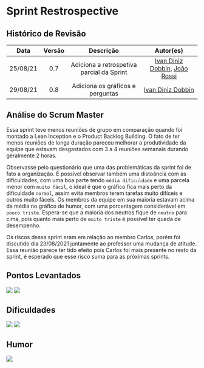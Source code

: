 # Sprint Restrospective

## Histórico de Revisão
| Data | Versão | Descrição | Autor(es)|
|:----:|:------:|:---------:|:--------:|
| 25/08/21 | 0.7 | Adiciona a retrospetiva parcial da Sprint | [Ivan Diniz Dobbin](https://github.com/darmsDD), [João Rossi](https://github.com/bielrossi15) |
| 29/08/21 | 0.8 | Adiciona os gráficos e perguntas | [Ivan Diniz Dobbin](https://github.com/darmsDD)|

## Análise do Scrum Master

Essa sprint teve menos reuniões de grupo em comparação quando foi montado a Lean Inception e o Product Backlog Building. O fato de ter menos reuniões de longa duração pareceu melhorar a produtividade da equipe que estavam desgastados com 3 a 4 reuniões semanais durando geralmente 2 horas.

Observasse pelo questionário que uma das problemáticas da sprint foi de fato a organização. É possível observar também uma distoância com as dificuldades, com uma boa parte tendo `média dificuldade` e uma parcela menor com `muito fácil`, o ideal é que o gráfico fica mais perto da dificuldade `normal`, assim evita membros terem tarefas muito difíceis e outros muito fáceis. Os membros da equipe em sua maioria estavam acima da média no gráfico de humor, com uma porcentagem considerável em `pouco triste`. Espera-se que a maioria dos neutros fique de `neutro` para cima, pois quanto mais perto de `muito triste` é possível ter queda de desempenho. 

Os riscos dessa sprint eram em relação ao membro Carlos, porém foi discutido dia 23/08/2021 juntamente ao professor uma mudança de atitude. Essa reunião parece ter tido efeito pois Carlos foi mais presente no resto da sprint, é esperado que esse risco suma para as próximas sprints.


## Pontos Levantados
[![](oq_Gostou.png)](oq_Gostou.png)
[![](oq_Melhorar.png)](oq_Melhorar.png)

## Dificuldades
[![](graficoDificuldade.png)](graficoDificuldade.png)
[![](qualDificuldade.png)](qualDificuldade.png)

## Humor
[![](graficoHumor.png)](graficoHumor.png)



